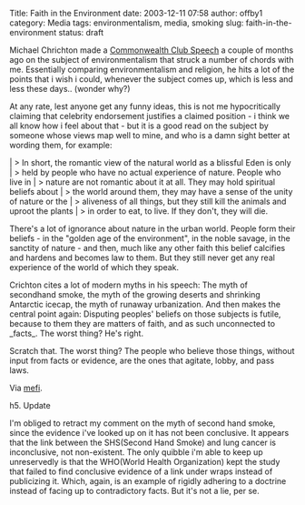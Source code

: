 Title: Faith in the Environment
date: 2003-12-11 07:58
author: offby1
category: Media
tags: environmentalism, media, smoking
slug: faith-in-the-environment
status: draft

Michael Chrichton made a [Commonwealth Club Speech](http://www.crichton-official.com/speeches/speeches_quote05.html) a couple of months ago on the subject of environmentalism that struck a number of chords with me. Essentially comparing environmentalism and religion, he hits a lot of the points that i wish i could, whenever the subject comes up, which is less and less these days.. (wonder why?)

At any rate, lest anyone get any funny ideas, this is not me hypocritically claiming that celebrity endorsement justifies a claimed position - i think we all know how i feel about that - but it is a good read on the subject by someone whose views map well to mine, and who is a damn sight better at wording them, for example:

| \> In short, the romantic view of the natural world as a blissful Eden is only
| \> held by people who have no actual experience of nature. People who live in
| \> nature are not romantic about it at all. They may hold spiritual beliefs about
| \> the world around them, they may have a sense of the unity of nature or the
| \> aliveness of all things, but they still kill the animals and uproot the plants
| \> in order to eat, to live. If they don\'t, they will die.

There\'s a lot of ignorance about nature in the urban world. People form their beliefs - in the \"golden age of the environment\", in the noble savage, in the sanctity of nature - and then, much like any other faith this belief calcifies and hardens and becomes law to them. But they still never get any real experience of the world of which they speak.

Crichton cites a lot of modern myths in his speech: The myth of secondhand smoke, the myth of the growing deserts and shrinking Antarctic icecap, the myth of runaway urbanization. And then makes the central point again: Disputing peoples\' beliefs on those subjects is futile, because to them they are matters of faith, and as such unconnected to \_facts\_. The worst thing? He\'s right.

Scratch that. The worst thing? The people who believe those things, without input from facts or evidence, are the ones that agitate, lobby, and pass laws.

Via [mefi](http://www.metafilter.com/mefi/30161).

h5. Update

I\'m obliged to retract my comment on the myth of second hand smoke, since the evidence i\'ve looked up on it has not been conclusive. It appears that the link between the SHS(Second Hand Smoke) and lung cancer is inconclusive, not non-existent. The only quibble i\'m able to keep up unreservedly is that the WHO(World Health Organization) kept the study that failed to find conclusive evidence of a link under wraps instead of publicizing it. Which, again, is an example of rigidly adhering to a doctrine instead of facing up to contradictory facts. But it\'s not a lie, per se.
